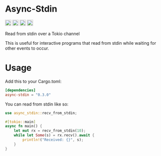 # Async-Stdin

[<img alt="github" src="https://img.shields.io/badge/github-wcygan/async--stdin-8da0cb?style=for-the-badge&labelColor=555555&logo=github" height="20">](https://github.com/wcygan/async-stdin)
[<img alt="crates.io" src="https://img.shields.io/crates/v/async-stdin.svg?style=for-the-badge&color=fc8d62&logo=rust" height="20">](https://crates.io/crates/async-stdin)
[<img alt="docs.rs" src="https://img.shields.io/badge/docs.rs-async--stdin-66c2a5?style=for-the-badge&labelColor=555555&logo=docs.rs" height="20">](https://docs.rs/async-stdin)
[<img alt="build status" src="https://img.shields.io/github/actions/workflow/status/wcygan/async-stdin/general.yml?branch=master&style=for-the-badge" height="20">](https://github.com/wcygan/async-stdin/actions?query=branch%3Amaster)

Read from stdin over a Tokio channel

This is useful for interactive programs that read from stdin while waiting for other events to occur.

# Usage

Add this to your Cargo.toml:

```toml
[dependencies]
async-stdin = "0.3.0"
```

You can read from stdin like so:

```rust
use async_stdin::recv_from_stdin;

#[tokio::main]
async fn main() {
    let mut rx = recv_from_stdin(10);
    while let Some(s) = rx.recv().await {
        println!("Received: {}", s);
    }
}
```